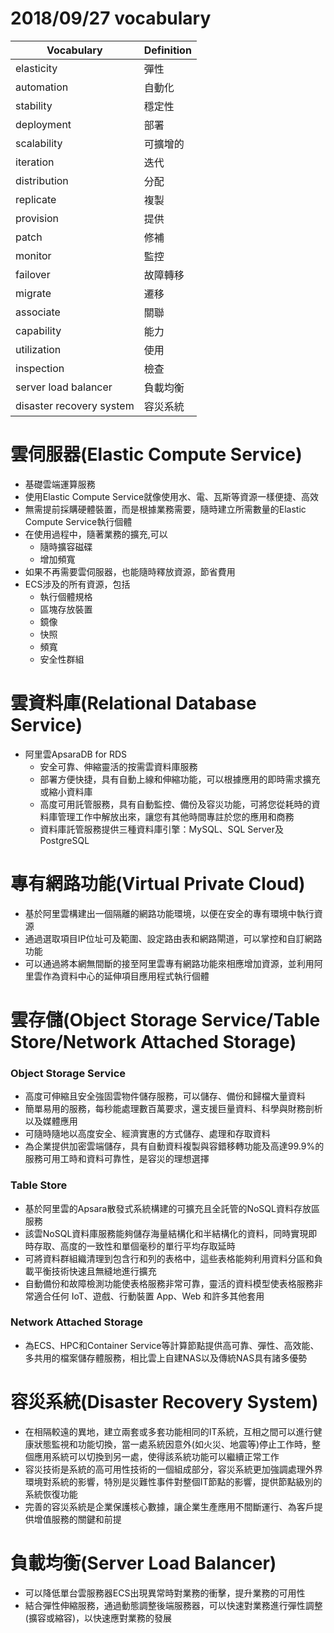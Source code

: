 # 2018/09/27 vocabulary
Vocabulary|Definition
----------|----------
elasticity|彈性
automation|自動化
stability|穩定性
deployment|部署
scalability|可擴增的
iteration|迭代
distribution|分配
replicate|複製
provision|提供
patch|修補
monitor|監控
failover|故障轉移
migrate|遷移
associate|關聯
capability|能力
utilization|使用
inspection|檢查
server load balancer|負載均衡
disaster recovery system|容災系統

# 雲伺服器(Elastic Compute Service)
- 基礎雲端運算服務
- 使用Elastic Compute Service就像使用水、電、瓦斯等資源一樣便捷、高效
- 無需提前採購硬體裝置，而是根據業務需要，隨時建立所需數量的Elastic Compute Service執行個體
- 在使用過程中，隨著業務的擴充,可以
	- 隨時擴容磁碟
	- 增加頻寬
- 如果不再需要雲伺服器，也能隨時釋放資源，節省費用
- ECS涉及的所有資源，包括
	- 執行個體規格
	- 區塊存放裝置
	- 鏡像
	- 快照
	- 頻寬
	- 安全性群組

# 雲資料庫(Relational Database Service)
- 阿里雲ApsaraDB for RDS
	- 安全可靠、伸縮靈活的按需雲資料庫服務
	- 部署方便快捷，具有自動上線和伸縮功能，可以根據應用的即時需求擴充或縮小資料庫
	- 高度可用託管服務，具有自動監控、備份及容災功能，可將您從耗時的資料庫管理工作中解放出來，讓您有其他時間專註於您的應用和商務
	- 資料庫託管服務提供三種資料庫引擎：MySQL、SQL Server及PostgreSQL

# 專有網路功能(Virtual Private Cloud)
- 基於阿里雲構建出一個隔離的網路功能環境，以便在安全的專有環境中執行資源
- 通過選取項目IP位址可及範圍、設定路由表和網路閘道，可以掌控和自訂網路功能
- 可以通過將本網無間斷的接至阿里雲專有網路功能來相應增加資源，並利用阿里雲作為資料中心的延伸項目應用程式執行個體

# 雲存儲(Object Storage Service/Table Store/Network Attached Storage)
### Object Storage Service
- 高度可伸縮且安全強固雲物件儲存服務，可以儲存、備份和歸檔大量資料
- 簡單易用的服務，每秒能處理數百萬要求，還支援巨量資料、科學與財務剖析以及媒體應用
- 可隨時隨地以高度安全、經濟實惠的方式儲存、處理和存取資料
- 為企業提供加密雲端儲存，具有自動資料複製與容錯移轉功能及高達99.9%的服務可用工時和資料可靠性，是容災的理想選擇

### Table Store
- 基於阿里雲的Apsara散發式系統構建的可擴充且全託管的NoSQL資料存放區服務
- 該雲NoSQL資料庫服務能夠儲存海量結構化和半結構化的資料，同時實現即時存取、高度的一致性和單個毫秒的單行平均存取延時
- 可將資料群組織清理到包含行和列的表格中，這些表格能夠利用資料分區和負載平衡技術快速且無縫地進行擴充
- 自動備份和故障檢測功能使表格服務非常可靠，靈活的資料模型使表格服務非常適合任何 IoT、遊戲、行動裝置 App、Web 和許多其他套用

### Network Attached Storage
- 為ECS、HPC和Container Service等計算節點提供高可靠、彈性、高效能、多共用的檔案儲存體服務，相比雲上自建NAS以及傳統NAS具有諸多優勢

# 容災系統(Disaster Recovery System)
- 在相隔較遠的異地，建立兩套或多套功能相同的IT系統，互相之間可以進行健康狀態監視和功能切換，當一處系統因意外(如火災、地震等)停止工作時，整個應用系統可以切換到另一處，使得該系統功能可以繼續正常工作
- 容災技術是系統的高可用性技術的一個組成部分，容災系統更加強調處理外界環境對系統的影響，特別是災難性事件對整個IT節點的影響，提供節點級別的系統恢復功能
- 完善的容災系統是企業保護核心數據，讓企業生產應用不間斷運行、為客戶提供增值服務的關鍵和前提

# 負載均衡(Server Load Balancer)
- 可以降低單台雲服務器ECS出現異常時對業務的衝擊，提升業務的可用性
- 結合彈性伸縮服務，通過動態調整後端服務器，可以快速對業務進行彈性調整(擴容或縮容)，以快速應對業務的發展
